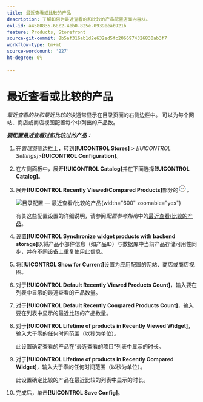 ```yaml
---
title: 最近查看或比较的产品
description: 了解如何为最近查看的和比较的产品配置店面内容块。
exl-id: a4580835-68c2-4eb0-825e-0939eeab921b
feature: Products, Storefront
source-git-commit: 8b5af316ab1d2e632ed5fc2066974326830ab3f7
workflow-type: tm+mt
source-wordcount: '227'
ht-degree: 0%

---
```


# 最近查看或比较的产品

_最近查看的块和最近比较的_&#x200B;块通常显示在目录页面的右侧边栏中。 可以为每个网站、商店或商店视图配置每个中列出的产品数。

**_要配置最近查看过和比较过的产品：_**

1. 在&#x200B;_管理员_&#x200B;侧边栏上，转到&#x200B;**[!UICONTROL Stores]** > _[!UICONTROL Settings]_>**[!UICONTROL Configuration]**。

1. 在左侧面板中，展开&#x200B;**[!UICONTROL Catalog]**&#x200B;并在下面选择&#x200B;**[!UICONTROL Catalog]**。

1. 展开&#x200B;**[!UICONTROL Recently Viewed/Compared Products]**&#x200B;部分的![扩展选择器](../assets/icon-display-expand.png)。

   ![目录配置 — 最近查看/比较的产品](../configuration-reference/catalog/assets/catalog-recently-viewed-and-compared-products.png){width="600" zoomable="yes"}

   有关这些配置设置的详细说明，请参阅&#x200B;_配置参考指南_&#x200B;中的[最近查看/比较的产品](../configuration-reference/catalog/catalog.md#recently-viewedcompared-products)。

1. 设置&#x200B;**[!UICONTROL Synchronize widget products with backend storage]**&#x200B;以将产品小部件信息（如产品ID）与数据库中当前产品存储可用性同步，并在不同设备上重复使用此信息。

1. 将&#x200B;**[!UICONTROL Show for Current]**&#x200B;设置为应用配置的网站、商店或商店视图。

1. 对于&#x200B;**[!UICONTROL Default Recently Viewed Products Count]**，输入要在列表中显示的最近查看的产品数量。

1. 对于&#x200B;**[!UICONTROL Default Recently Compared Products Count]**，输入要在列表中显示的最近比较的产品数量。

1. 对于&#x200B;**[!UICONTROL Lifetime of products in Recently Viewed Widget]**，输入大于零的任何时间范围（以秒为单位）。

   此设置确定查看的产品在“最近查看的项目”列表中显示的时长。

1. 对于&#x200B;**[!UICONTROL Lifetime of products in Recently Compared Widget]**，输入大于零的任何时间范围（以秒为单位）。

   此设置确定比较的产品在最近比较的列表中显示的时长。

1. 完成后，单击&#x200B;**[!UICONTROL Save Config]**。
